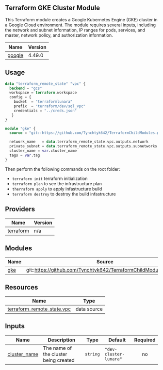 ## Terraform GKE Cluster Module
This Terraform module creates a Google Kubernetes Engine (GKE) cluster in a Google Cloud environment. The module requires several inputs, including the network and subnet information, IP ranges for pods, services, and master, network policy, and authorization information.

| Name | Version |
|------|---------|
| <a name="requirement_google"></a> [google](#requirement\_google) | 4.49.0 |

## Usage

``` terraform 
data "terraform_remote_state" "vpc" { 
  backend = "gcs" 
  workspace = terraform.workspace 
  config = { 
    bucket  = "terraformlunara" 
    prefix  = "terraform/dev/sql_vpc" 
    credentials = "../creds.json" 
   } 
}

module "gke" {
  source = "git::https://github.com/Tynchtyk642/TerraformChildModules.git//gke?ref=lunara"

  network_name   = data.terraform_remote_state.vpc.outputs.network
  private_subnet = data.terraform_remote_state.vpc.outputs.subnetworks
  cluster_name = var.cluster_name
  tags = var.tag
}
```
Then perform the following commands on the root folder: 
 
+ `terraform init` terraform initialization 
+ `terraform plan` to see the infrastructure plan 
+ `therraform apply` to apply infastructure build 
+ `terraform destroy` to destroy the build infastructure

## Providers

| Name | Version |
|------|---------|
| <a name="provider_terraform"></a> [terraform](#provider\_terraform) | n/a |

## Modules

| Name | Source | Version |
|------|--------|---------|
| <a name="module_gke"></a> [gke](#module\_gke) | git::https://github.com/Tynchtyk642/TerraformChildModules.git//gke | lunara |

## Resources

| Name | Type |
|------|------|
| [terraform_remote_state.vpc](https://registry.terraform.io/providers/hashicorp/terraform/latest/docs/data-sources/remote_state) | data source |

## Inputs

| Name | Description | Type | Default | Required |
|------|-------------|------|---------|:--------:|
| <a name="input_cluster_name"></a> [cluster\_name](#input\_cluster\_name) | The name of the cluster being created | `string` | `"dev-cluster-lunara"` | no |

